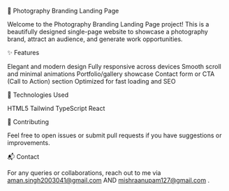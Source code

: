 📸 Photography Branding Landing Page

Welcome to the Photography Branding Landing Page project!
This is a beautifully designed single-page website to showcase a photography brand, attract an audience, and generate work opportunities.

✨ Features

Elegant and modern design
Fully responsive across devices
Smooth scroll and minimal animations
Portfolio/gallery showcase 
Contact form or CTA (Call to Action) section
Optimized for fast loading and SEO

🚀 Technologies Used

HTML5
Tailwind
TypeScript 
React

🙌 Contributing

Feel free to open issues or submit pull requests if you have suggestions or improvements.

📬 Contact

For any queries or collaborations, reach out to me via aman.singh2003041@gmail.com AND mishraanupam127@gmail.com .
